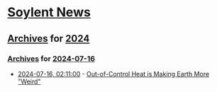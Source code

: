 # [Soylent News](../../../README.md)

## [Archives](../../index.md) for [2024](../index.md)

### [Archives](../../index.md) for [2024-07-16](index.md)

* [2024-07-16, 02:11:00](https://soylentnews.org/article.pl?sid=24/07/15/0040216&from=rss) - [Out-of-Control Heat is Making Earth More \"Weird\"](https://soylentnews.org/article.pl?sid=24/07/15/0040216&from=rss)
